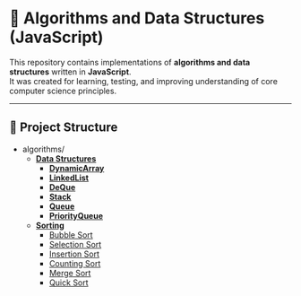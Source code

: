 # 🧠 Algorithms and Data Structures (JavaScript)

This repository contains implementations of **algorithms and data structures** written in **JavaScript**.  
It was created for learning, testing, and improving understanding of core computer science principles.

---

## 📁 Project Structure

- algorithms/
    - [**Data Structures**](./Data%20Structures)
        - [**DynamicArray**](./DynamicArray)
        - [**LinkedList**](./LinkedList)
        - [**DeQue**](./DeQue)
        - [**Stack**](./Stack)
        - [**Queue**](./Queue)
        - [**PriorityQueue**](./PriorityQueue)
    - [**Sorting**](./Sorting)
        - [Bubble Sort](./Bubble%20Sort)
        - [Selection Sort](./Selection%20Sort)
        - [Insertion Sort](./Insertion%20Sort)
        - [Counting Sort](./Counting%20Sort)
        - [Merge Sort](./Merge%20Sort)
        - [Quick Sort](./Quick%20Sort)